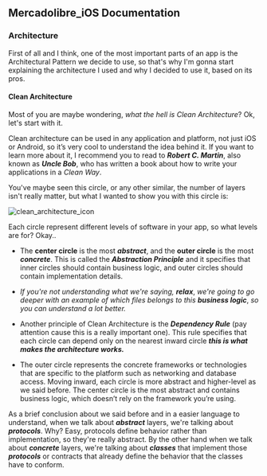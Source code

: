 ## Mercadolibre_iOS Documentation

### Architecture

First of all and I think, one of the most important parts of an app is the Architectural Pattern we decide to use, 
so that's why I'm gonna start explaining the architecture I used and why I decided to use it, based on its pros.

#### Clean Architecture

Most of you are maybe wondering, *what the hell is Clean Architecture*? Ok, let's start with it.

Clean architecture can be used in any application and platform, not just iOS or Android, so it’s very cool to understand the idea behind it.
If you want to learn more about it, I recommend you to read to ***Robert C. Martin***, also known as ***Uncle Bob***, 
who has written a book about how to write your applications in a *Clean Way*.

You've maybe seen this circle, or any other similar, the number of layers isn't really matter, but what I wanted to show you with this circle is:

<img src="https://koenig-media.raywenderlich.com/uploads/2019/06/Clean-Architecture-graph.png" alt="clean_architecture_icon" />

Each circle represent different levels of software in your app, so what levels are for? Okay..

- The **center circle** is the most ***abstract***, and the **outer circle** is the most ***concrete***. 
This is called the ***Abstraction Principle*** and it specifies that inner circles should contain business logic, 
and outer circles should contain implementation details. 

- *If you're not understanding what we're saying,* ***relax***, *we're going to go deeper with an example of which 
files belongs to this* ***business logic***, *so you can understand a lot better.*

- Another principle of Clean Architecture is the ***Dependency Rule*** (pay attention cause this is a really important one). 
This rule specifies that each circle can depend only on the nearest inward circle ***this is what makes the architecture works.***

- The outer circle represents the concrete frameworks or technologies that are specific to the platform such as networking and database access. 
Moving inward, each circle is more abstract and higher-level as we said before. The center circle is the most abstract and contains business logic, 
which doesn’t rely on the framework you’re using.

As a brief conclusion about we said before and in a easier language to understand, when we talk about ***abstract*** layers, we're talking about ***protocols***.
Why? Easy, protocols define behavior rather than implementation, so they're really abstract. By the other hand when we talk about ***concrete*** layers, 
we're talking about ***classes*** that implement those ***protocols*** or contracts that already define the behavior that the classes have to conform.
